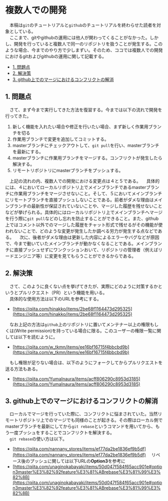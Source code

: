 # 複数人での開発

 　本稿は`git`のチュートリアルと`github`のチュートリアルを終わらせた読者を対象としている。  
 　ここまで、gitやgithubの運用には他人が関わってくることがなかった。しかし、開発を行っていると複数人で同一のリポジトリを扱うことが発生する。このような場合、今までのやり方で少しまずい。そのため、ココでは複数人での開発におけるgitおよびgithubの運用に関して記載する。  

- [1. 問題点](#1-問題点)
- [2. 解決策](#2-解決策)
- [3. github上でのマージにおけるコンフリクトの解消](#3-github上でのマージにおけるコンフリクトの解消)

## 1. 問題点

 　さて、まず今まで実行してきた方法を復習する。今までは以下の流れで開発を行ってきた。  
 1. 新しく機能を入れたい場合や修正を行いたい場合、まず新しく作業用ブランチを切る  
 2. 作業用ブランチで変更を追加してコミットする。  
 3. masterブランチにチェックアウトして、`git pull`を行い、masterブランチを最新にする。  
 4. masterブランチに作業用ブランチをマージする。コンフリクトが発生したら解決する。  
 5. リモートリポジトリにmasterブランチをプッシュする。  

 　上記の流れの内、複数人での開発における変更点は４と５である。
 　具体的には、４においてローカルリポジトリ上でメインブランチであるmasterブランチに作業用ブランチをマージさせないこと。そして、５においてメインブランチにリモートブランチを直接プッシュしないことである。前者がダメな理由はメインブランチの最新性が保証されていないことや、マージした履歴を残せないことなどが挙げられる。具体的にはローカルリポジトリ上でメインブランチへマージを行う際に`git pull`などのし忘れを防止することができること。また、github上ではコメント以外でのマージした履歴をチャット形式で残せるがその機能が使われないことで、どのような変更が発生したか調べる労力が発生する点などである。
 　次に、後者がダメな理由は更新した内容によるエラーやバグなどが原因で、今まで動いていたメインブランチが動かなくなることである。メインブランチに直接プッシュせずにワンクッションおいて、リポジトリの管理者（例えばリードエンジニア等）に変更を見てもらうことができるからである。  

## 2. 解決策

 　さて、このように良くない点を挙げてきたが、実際にどのように対策するかというとプルリクエスト（PR）という機能を用いる。  
 　具体的な使用方法は以下のURLを参考にする。  
- [https://qiita.com/hinakko/items/2be68f1164473d295325](https://qiita.com/hinakko/items/2be68f1164473d295325)

 　なお上記の方法は`github`上のリポジトリに置いてメンテナー以上の権限もしくは(Write permission)を持っている場合に限る。このユーザーの権限一覧に関しては以下を読むように。  
- [https://qiita.com/w_tkmn/items/ee16bf16715f4bbcbd9b](https://qiita.com/w_tkmn/items/ee16bf16715f4bbcbd9b)

 　もし権限が足りない場合は、以下のようにフォークしてからプルリクエストを送る方法もある。  
- [https://qiita.com/YumaInaura/items/acff806290c8953d3185](https://qiita.com/YumaInaura/items/acff806290c8953d3185)

## 3. github上でのマージにおけるコンフリクトの解消

 　ローカルでマージを行っていた際に、コンフリクトに悩まされていた。当然リモートリポジトリ上でのマージでも同様のことが起きる。その際はローカル側でmasterブランチを最新にしてから`git rebase`というコマンドを用いてから、もう一度プッシュをすることでコンフリクトを解決する。  
 　`git rebase`の使い方は以下。
- [https://qiita.com/nannany_stores/items/ef77da2be1836ef9b5df](https://qiita.com/nannany_stores/items/ef77da2be1836ef9b5df)
 　リベース後のプッシュに関しては以下URLの**Option3**を参考に
- [https://qiita.com/unaginokabayaki/items/50d047f584f65acc901e#option3master%E3%82%92feature%E3%81%ABrebase%E3%81%99%E3%82%8B](https://qiita.com/unaginokabayaki/items/50d047f584f65acc901e#option3master%E3%82%92feature%E3%81%ABrebase%E3%81%99%E3%82%8B)